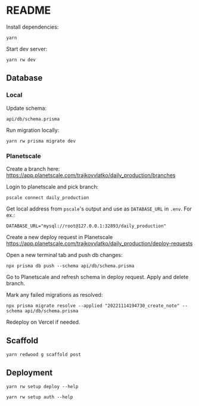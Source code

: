 # README

Install dependencies:

```
yarn
```

Start dev server:

```
yarn rw dev
```

## Database

### Local

Update schema:

```
api/db/schema.prisma
```

Run migration locally:

```
yarn rw prisma migrate dev
```

### Planetscale

Create a branch here: https://app.planetscale.com/trajkovvlatko/daily_production/branches


Login to planetscale and pick branch:

```
pscale connect daily_production
```

Get local address from `pscale`'s output and use as `DATABASE_URL` in `.env`. For ex.:
```
DATABASE_URL="mysql://root@127.0.0.1:32893/daily_production"
```

Create a new deploy request in Planetscale https://app.planetscale.com/trajkovvlatko/daily_production/deploy-requests


Open a new terminal tab and push db changes:
```
npx prisma db push --schema api/db/schema.prisma
```

Go to Planetscale and refresh schema in deploy request.
Apply and delete branch.


Mark any failed migrations as resolved:
```
npx prisma migrate resolve --applied "20221114194730_create_note" --schema api/db/schema.prisma
```

Redeploy on Vercel if needed.


## Scaffold

```
yarn redwood g scaffold post
```

## Deployment

```
yarn rw setup deploy --help
```


```
yarn rw setup auth --help
```
